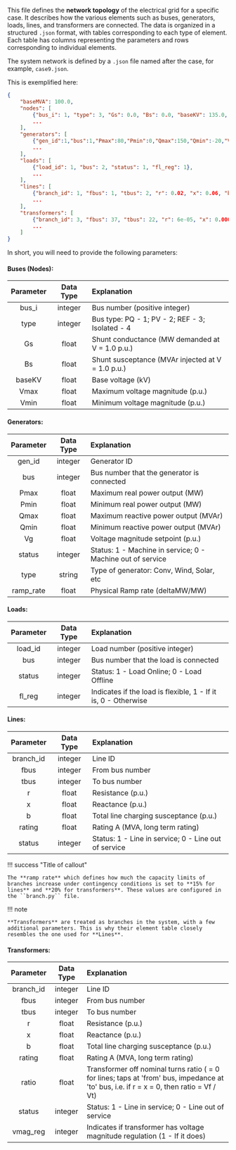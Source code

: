 This file defines the **network topology** of the electrical grid for a specific case. It describes how the various elements such as buses, generators, loads, lines, and transformers are connected. The data is organized in a structured `.json` format, with tables corresponding to each type of element.
Each table has columns representing the parameters and rows corresponding to individual elements.

The system network is defined by a `.json` file named after the case, for example, `case9.json`.


This is exemplified here:
````json title="caseX.json"
{
    "baseMVA": 100.0,
    "nodes": [
        {"bus_i": 1, "type": 3, "Gs": 0.0, "Bs": 0.0, "baseKV": 135.0, "Vmax": 1.05, "Vmin": 0.95},
        ...
    ],
    "generators": [
        {"gen_id":1,"bus":1,"Pmax":80,"Pmin":0,"Qmax":150,"Qmin":-20,"Vg":1,"status":1, "type": "CONV", "ramp_rate":0.05},
        ...
    ],
    "loads": [
        {"load_id": 1, "bus": 2, "status": 1, "fl_reg": 1},
        ...
    ],
    "lines": [
        {"branch_id": 1, "fbus": 1, "tbus": 2, "r": 0.02, "x": 0.06, "b": 0.03, "rating": 130.0, "status": 1},
        ...
    ],
    "transformers": [
        {"branch_id": 3, "fbus": 37, "tbus": 22, "r": 6e-05, "x": 0.00046, "b": 0.0, "rating": 2500.0, "ratio": 1.0082, "status": 1, "vmag_reg": 1},
        ...
    ]
}
````

In short, you will need to provide the following parameters:
#### **Buses (Nodes)**:

|  Parameter  |  Data Type  | Explanation                                       |
|:-----------:|:-----------:|:--------------------------------------------------|
|    bus_i    |   integer   | Bus number (positive integer)                     |
|    type     |   integer   | Bus type: PQ - 1; PV - 2; REF - 3; Isolated - 4   |
|     Gs      |    float    | Shunt conductance (MW demanded at V = 1.0 p.u.)   |
|     Bs      |    float    | Shunt susceptance (MVAr injected at V = 1.0 p.u.) |
|   baseKV    |    float    | Base voltage (kV)                                 |
|    Vmax     |    float    | Maximum voltage magnitude (p.u.)                  |
|    Vmin     |    float    | Minimum voltage magnitude (p.u.)                  |


#### **Generators**:

| Parameter | Data Type | Explanation                                                |
|:---------:|:---------:|:-----------------------------------------------------------|
|  gen_id   |  integer  | Generator ID                                               |
|    bus    |  integer  | Bus number that the generator is connected                 |
|   Pmax    |   float   | Maximum real power output (MW)                             |
|   Pmin    |   float   | Minimum real power output (MW)                             |
|   Qmax    |   float   | Maximum reactive power output (MVAr)                       |
|   Qmin    |   float   | Minimum reactive power output (MVAr)                       |
|    Vg     |   float   | Voltage magnitude setpoint (p.u.)                          |
|  status   |  integer  | Status: 1 - Machine in service; 0 - Machine out of service |
|   type    |  string   | Type of generator: Conv, Wind, Solar, etc                  |
| ramp_rate |   float   | Physical Ramp rate (deltaMW/MW)                            |


####  **Loads**:

| Parameter | Data Type | Explanation                                                    |
|:---------:|:---------:|:---------------------------------------------------------------|
|  load_id  |  integer  | Load number (positive integer)                                 |
|    bus    |  integer  | Bus number that the load is connected                          |
|  status   |  integer  | Status: 1 - Load Online; 0 - Load Offline                      |
|  fl_reg   |  integer  | Indicates if the load is flexible, 1 - If it is, 0 - Otherwise |


#### **Lines**:

| Parameter | Data Type | Explanation                                          |
|:---------:|:---------:|:-----------------------------------------------------|
| branch_id |  integer  | Line ID                                              |
|   fbus    |  integer  | From bus number                                      |
|   tbus    |  integer  | To bus number                                        |
|     r     |   float   | Resistance (p.u.)                                    |
|     x     |   float   | Reactance (p.u.)                                     |
|     b     |   float   | Total line charging susceptance (p.u.)               |
|  rating   |   float   | Rating A (MVA, long term rating)                     |
|  status   |  integer  | Status: 1 - Line in service; 0 - Line out of service |

!!! success "Title of callout"

    The **ramp rate** which defines how much the capacity limits of branches increase under contingency conditions is set to **15% for lines** and **20% for transformers**. These values are configured in the ``branch.py`` file.

!!! note 

    **Transformers** are treated as branches in the system, with a few additional parameters. This is why their element table closely resembles the one used for **Lines**.

#### **Transformers**:

| Parameter | Data Type | Explanation                                                                                                                              |
|:---------:|:---------:|:-----------------------------------------------------------------------------------------------------------------------------------------|
| branch_id |  integer  | Line ID                                                                                                                                  |
|   fbus    |  integer  | From bus number                                                                                                                          |
|   tbus    |  integer  | To bus number                                                                                                                            |
|     r     |   float   | Resistance (p.u.)                                                                                                                        |
|     x     |   float   | Reactance (p.u.)                                                                                                                         |
|     b     |   float   | Total line charging susceptance (p.u.)                                                                                                   |
|  rating   |   float   | Rating A (MVA, long term rating)                                                                                                         |
|   ratio   |   float   | Transformer off nominal turns ratio ( = 0 for lines; taps at 'from' bus, impedance at 'to' bus, i.e. if r = x = 0, then ratio = Vf / Vt) |
|  status   |  integer  | Status: 1 - Line in service; 0 - Line out of service                                                                                     |
| vmag_reg  |  integer  | Indicates if transformer has voltage magnitude regulation (1 - If it does)                                                               |
